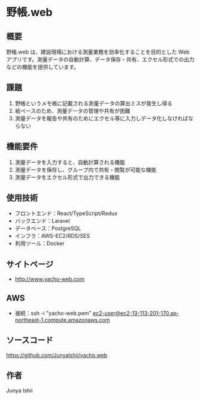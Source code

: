 # 野帳.web

## 概要

野帳.web は、建設現場における測量業務を効率化することを目的とした Web アプリです。測量データの自動計算、データ保存・共有、エクセル形式での出力などの機能を提供しています。

## 課題

1. 野帳というメモ帳に記載される測量データの算出ミスが発生し得る
2. 紙ベースのため、測量データの管理や共有が困難
3. 測量データを報告や共有のためにエクセル等に入力しデータ化しなければならない

## 機能要件

1. 測量データを入力すると、自動計算される機能
2. 測量データを保存し、グループ内で共有・閲覧が可能な機能
3. 測量データをエクセル形式で出力できる機能

## 使用技術

-   フロントエンド：React/TypeScript/Redux
-   バックエンド：Laravel
-   データベース：PostgreSQL
-   インフラ：AWS-EC2/RDS/SES
-   利用ツール：Docker

## サイトページ

-   http://www.yacho-web.com

## AWS

-   接続：ssh -i "yacho-web.pem" ec2-user@ec2-13-113-201-170.ap-northeast-1.compute.amazonaws.com

## ソースコード

https://github.com/JunyaIshii/yacho.web

## 作者

Junya Ishii
